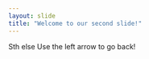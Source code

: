 ```yaml
---
layout: slide
title: "Welcome to our second slide!"
---
```

Sth else
Use the left arrow to go back!
